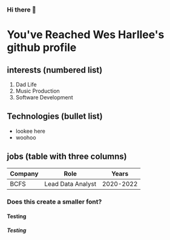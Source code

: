 ### Hi there 👋

<!--
**wesharllee/wesharllee** is a ✨ _special_ ✨ repository because its `README.md` (this file) appears on your GitHub profile.

Here are some ideas to get you started:

- 🔭 I’m currently working on ...
- 🌱 I’m currently learning ...
- 👯 I’m looking to collaborate on ...
- 🤔 I’m looking for help with ...
- 💬 Ask me about ...
- 📫 How to reach me: ...
- 😄 Pronouns: ...
- ⚡ Fun fact: ...
-->


# You've Reached Wes Harllee's github profile

## interests (numbered list)
1. Dad Life
1. Music Production
1. Software Development

## Technologies (bullet list)

* lookee here
* woohoo

## jobs (table with three columns)
|Company  |Role  | Years |
|--|--|--|
|BCFS|Lead Data Analyst|2020-2022

### Does this create a smaller font?
#### Testing
##### Testing
